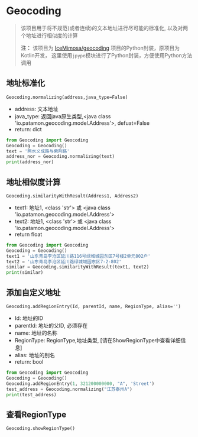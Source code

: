 # Geocoding
> 该项目用于将不规范(或者连续)的文本地址进行尽可能的标准化, 以及对两个地址进行相似度的计算
> 
> **注：**
> 该项目为 [IceMimosa/geocoding](https://github.com/IceMimosa/geocoding) 项目的Python封装，原项目为Kotlin开发，
> 这里使用`jpype`模块进行了Python封装，方便使用Python方法调用
## 地址标准化
`Geocoding.normalizing(address,java_type=False) `
* address: 文本地址
* java_type: 返回java原生类型,<java class 'io.patamon.geocoding.model.Address'>, defuat=False
* return: dict
```python
from Geocoding import Geocoding
Geocoding = Geocoding()
text = '两水义成路与紫荆路'
address_nor = Geocoding.normalizing(text)
print(address_nor)
```

## 地址相似度计算
`Geocoding.similarityWithResult(Address1, Address2)`
* text1: 地址1, <class 'str'> 或 <java class 'io.patamon.geocoding.model.Address'>
* text2: 地址1, <class 'str'> 或 <java class 'io.patamon.geocoding.model.Address'>
* return float
```python
from Geocoding import Geocoding
Geocoding = Geocoding()
text1 = '山东青岛李沧区延川路116号绿城城园东区7号楼2单元802户'
text2 = '山东青岛李沧区延川路绿城城园东区7-2-802'
similar = Geocoding.similarityWithResult(text1, text2)
print(similar)
```

## 添加自定义地址
`Geocoding.addRegionEntry(Id, parentId, name, RegionType, alias='')`
* Id: 地址的ID
* parentId: 地址的父ID, 必须存在
* name: 地址的名称
* RegionType: RegionType,地址类型, [请在ShowRegionType中查看详细信息]
* alias: 地址的别名
* return: bool
```python
from Geocoding import Geocoding
Geocoding = Geocoding()
Geocoding.addRegionEntry(1, 321200000000, "A", 'Street')
test_address = Geocoding.normalizing("江苏泰州A")
print(test_address)
```

##  查看RegionType
`Geocoding.showRegionType()`
